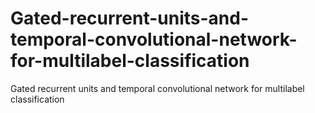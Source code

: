 # Gated-recurrent-units-and-temporal-convolutional-network-for-multilabel-classification
Gated recurrent units and temporal convolutional network for multilabel classification
